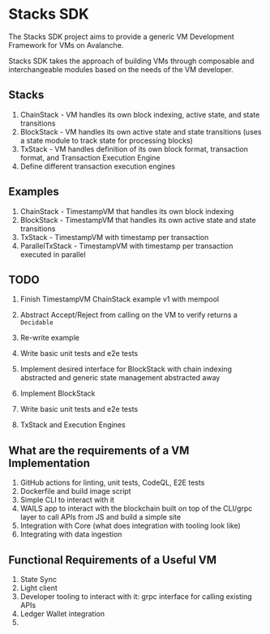 # Stacks SDK

The Stacks SDK project aims to provide a generic VM Development Framework for VMs on Avalanche.

Stacks SDK takes the approach of building VMs through composable and interchangeable modules based on the needs of the VM developer.

## Stacks

1. ChainStack - VM handles its own block indexing, active state, and state transitions
2. BlockStack - VM handles its own active state and state transitions (uses a state module to track state for processing blocks)
3. TxStack - VM handles definition of its own block format, transaction format, and Transaction Execution Engine
4. Define different transaction execution engines

## Examples

1. ChainStack - TimestampVM that handles its own block indexing
2. BlockStack - TimestampVM that handles its own active state and state transitions
3. TxStack - TimestampVM with timestamp per transaction
4. ParallelTxStack - TimestampVM with timestamp per transaction executed in parallel

## TODO

1. Finish TimestampVM ChainStack example v1 with mempool
2. Abstract Accept/Reject from calling on the VM to verify returns a `Decidable`
3. Re-write example
4. Write basic unit tests and e2e tests

5. Implement desired interface for BlockStack with chain indexing abstracted and generic state management abstracted away
6. Implement BlockStack
7. Write basic unit tests and e2e tests
8. TxStack and Execution Engines

## What are the requirements of a VM Implementation

1. GitHub actions for linting, unit tests, CodeQL, E2E tests
2. Dockerfile and build image script
3. Simple CLI to interact with it
4. WAILS app to interact with the blockchain built on top of the CLI/grpc layer to call APIs from JS and build a simple site
5. Integration with Core (what does integration with tooling look like)
6. Integrating with data ingestion 

## Functional Requirements of a Useful VM

1. State Sync
2. Light client
3. Developer tooling to interact with it: grpc interface for calling existing APIs
4. Ledger Wallet integration
5. 
